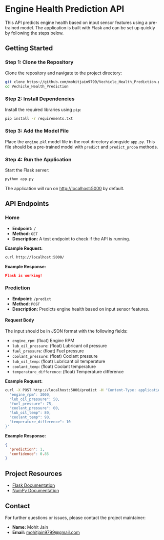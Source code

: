 
# Engine Health Prediction API

This API predicts engine health based on input sensor features using a pre-trained model. The application is built with Flask and can be set up quickly by following the steps below.

## Getting Started

### Step 1: Clone the Repository

Clone the repository and navigate to the project directory:

```bash
git clone https://github.com/mohitjain9799/Vechicle_Health_Prediction.git
cd Vechicle_Health_Prediction
```

### Step 2: Install Dependencies

Install the required libraries using `pip`:

```bash
pip install -r requirements.txt
```

### Step 3: Add the Model File

Place the `engine.pkl` model file in the root directory alongside `app.py`. This file should be a pre-trained model with `predict` and `predict_proba` methods.

### Step 4: Run the Application

Start the Flask server:

```bash
python app.py
```

The application will run on [http://localhost:5000](http://localhost:5000) by default.

## API Endpoints

### Home

- **Endpoint:** `/`
- **Method:** `GET`
- **Description:** A test endpoint to check if the API is running.

**Example Request:**

```bash
curl http://localhost:5000/
```

**Example Response:**

```json
Flask is working!
```

### Prediction

- **Endpoint:** `/predict`
- **Method:** `POST`
- **Description:** Predicts engine health based on input sensor features.

#### Request Body

The input should be in JSON format with the following fields:

- `engine_rpm`: (float) Engine RPM
- `lub_oil_pressure`: (float) Lubricant oil pressure
- `fuel_pressure`: (float) Fuel pressure
- `coolant_pressure`: (float) Coolant pressure
- `lub_oil_temp`: (float) Lubricant oil temperature
- `coolant_temp`: (float) Coolant temperature
- `temperature_difference`: (float) Temperature difference

**Example Request:**

```bash
curl -X POST http://localhost:5000/predict -H "Content-Type: application/json" -d '{
  "engine_rpm": 3000,
  "lub_oil_pressure": 50,
  "fuel_pressure": 75,
  "coolant_pressure": 60,
  "lub_oil_temp": 80,
  "coolant_temp": 90,
  "temperature_difference": 10
}'
```

**Example Response:**

```json
{
  "prediction": 1,
  "confidence": 0.85
}
```

## Project Resources

- [Flask Documentation](https://flask.palletsprojects.com/)
- [NumPy Documentation](https://numpy.org/doc/)

## Contact

For further questions or issues, please contact the project maintainer:

- **Name:** Mohit Jain
- **Email:** mohitjain9799@gmail.com
